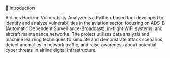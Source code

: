 🧠 Introduction

Airlines Hacking Vulnerability Analyzer is a Python-based tool developed to identify and analyze vulnerabilities in the aviation sector, focusing on ADS-B (Automatic Dependent Surveillance-Broadcast), in-flight WiFi systems, and aircraft maintenance networks. The project utilizes data analysis and machine learning techniques to simulate and demonstrate attack scenarios, detect anomalies in network traffic, and raise awareness about potential cyber threats in airline digital infrastructure.

